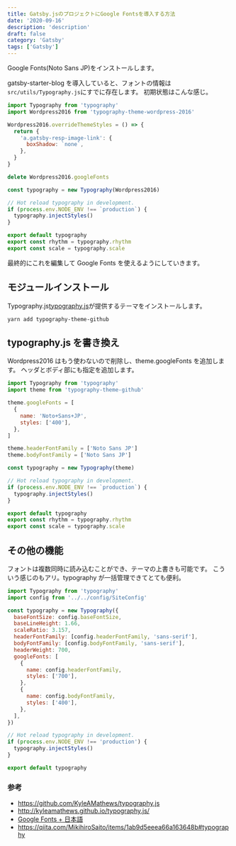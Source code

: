 ```yaml
---
title: Gatsby.jsのプロジェクトにGoogle Fontsを導入する方法
date: '2020-09-16'
description: 'description'
draft: false
category: 'Gatsby'
tags: ['Gatsby']
---
```


Google Fonts(Noto Sans JP)をインストールします。

gatsby-starter-blog を導入していると、フォントの情報は`src/utils/Typography.js`にすでに存在します。
初期状態はこんな感じ。

```javascript:title=src/utils/Typography.js
import Typography from 'typography'
import Wordpress2016 from 'typography-theme-wordpress-2016'

Wordpress2016.overrideThemeStyles = () => {
  return {
    'a.gatsby-resp-image-link': {
      boxShadow: `none`,
    },
  }
}

delete Wordpress2016.googleFonts

const typography = new Typography(Wordpress2016)

// Hot reload typography in development.
if (process.env.NODE_ENV !== `production`) {
  typography.injectStyles()
}

export default typography
export const rhythm = typography.rhythm
export const scale = typography.scale
```

最終的にこれを編集して Google Fonts を使えるようにしていきます。

## モジュールインストール

Typography.js[typography.js](http://kyleamathews.github.io/typography.js/)が提供するテーマをインストールします。

```console
yarn add typography-theme-github
```

## typography.js を書き換え

Wordpress2016 はもう使わないので削除し、theme.googleFonts を追加します。
ヘッダとボディ部にも指定を追加します。

```javascript:title=src/utils/typography.js
import Typography from 'typography'
import theme from 'typography-theme-github'

theme.googleFonts = [
  {
    name: 'Noto+Sans+JP',
    styles: ['400'],
  },
]

theme.headerFontFamily = ['Noto Sans JP']
theme.bodyFontFamily = ['Noto Sans JP']

const typography = new Typography(theme)

// Hot reload typography in development.
if (process.env.NODE_ENV !== `production`) {
  typography.injectStyles()
}

export default typography
export const rhythm = typography.rhythm
export const scale = typography.scale
```

## その他の機能

フォントは複数同時に読み込むことができ、テーマの上書きも可能です。
こういう感じのもアリ。typography が一括管理できてとても便利。

```javascript:title=src/utils/typography.js
import Typography from 'typography'
import config from '../../config/SiteConfig'

const typography = new Typography({
  baseFontSize: config.baseFontSize,
  baseLineHeight: 1.66,
  scaleRatio: 3.157,
  headerFontFamily: [config.headerFontFamily, 'sans-serif'],
  bodyFontFamily: [config.bodyFontFamily, 'sans-serif'],
  headerWeight: 700,
  googleFonts: [
    {
      name: config.headerFontFamily,
      styles: ['700'],
    },
    {
      name: config.bodyFontFamily,
      styles: ['400'],
    },
  ],
})

// Hot reload typography in development.
if (process.env.NODE_ENV !== 'production') {
  typography.injectStyles()
}

export default typography
```

### 参考

- https://github.com/KyleAMathews/typography.js
- http://kyleamathews.github.io/typography.js/
- [Google Fonts + 日本語](https://googlefonts.github.io/japanese/)
- https://qiita.com/MikihiroSaito/items/1ab9d5eeea66a163648b#typography
